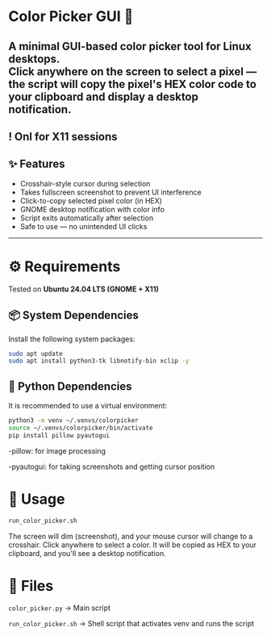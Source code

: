 # Color Picker GUI 🎨

A minimal GUI-based color picker tool for Linux desktops.  
Click anywhere on the screen to select a pixel — the script will copy the pixel's HEX color code to your clipboard and display a desktop notification.
---
! Onl for X11 sessions 
---

## ✨ Features

- Crosshair-style cursor during selection  
- Takes fullscreen screenshot to prevent UI interference  
- Click-to-copy selected pixel color (in HEX)  
- GNOME desktop notification with color info  
- Script exits automatically after selection  
- Safe to use — no unintended UI clicks  

---

# ⚙️ Requirements

Tested on **Ubuntu 24.04 LTS (GNOME + X11)**

## 📦 System Dependencies

Install the following system packages:

```bash
sudo apt update
sudo apt install python3-tk libnotify-bin xclip -y
```
## 🐍 Python Dependencies
It is recommended to use a virtual environment:

```bash
python3 -m venv ~/.venvs/colorpicker
source ~/.venvs/colorpicker/bin/activate
pip install pillow pyautogui
```
-pillow: for image processing

-pyautogui: for taking screenshots and getting cursor position

# 🚀 Usage
```bash
run_color_picker.sh
```
The screen will dim (screenshot), and your mouse cursor will change to a crosshair.
Click anywhere to select a color. It will be copied as HEX to your clipboard, and you'll see a desktop notification.

# 📁 Files
`color_picker.py` → Main script

`run_color_picker.sh` → Shell script that activates venv and runs the script

